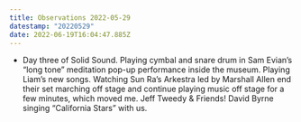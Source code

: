 ```yaml
---
title: Observations 2022-05-29
datestamp: "20220529"
date: 2022-06-19T16:04:47.885Z
---
```

- Day three of Solid Sound. Playing cymbal and snare drum in Sam Evian’s “long tone” meditation pop-up performance inside the museum. Playing Liam’s new songs. Watching Sun Ra’s Arkestra led by Marshall Allen end their set marching off stage and continue playing music off stage for a few minutes, which moved me. Jeff Tweedy & Friends! David Byrne singing “California Stars” with us.